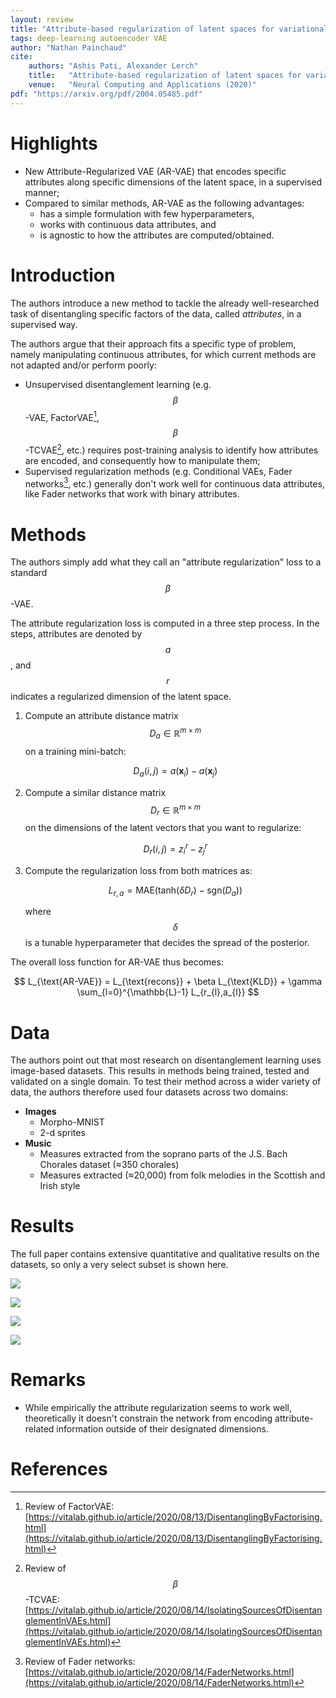 ```yaml
---
layout: review
title: "Attribute-based regularization of latent spaces for variational auto-encoders"
tags: deep-learning autoencoder VAE
author: "Nathan Painchaud"
cite:
    authors: "Ashis Pati, Alexander Lerch"
    title:   "Attribute-based regularization of latent spaces for variational auto-encoders"
    venue:   "Neural Computing and Applications (2020)"
pdf: "https://arxiv.org/pdf/2004.05485.pdf"
---
```



# Highlights
- New Attribute-Regularized VAE (AR-VAE) that encodes specific attributes along specific dimensions of the latent space,
in a supervised manner;
- Compared to similar methods, AR-VAE as the following advantages:
  - has a simple formulation with few hyperparameters,
  - works with continuous data attributes, and
  - is agnostic to how the attributes are computed/obtained.


# Introduction
The authors introduce a new method to tackle the already well-researched task of disentangling specific factors of the
data, called *attributes*, in a supervised way.

The authors argue that their approach fits a specific type of problem, namely manipulating continuous attributes, for
which current methods are not adapted and/or perform poorly:
- Unsupervised disentanglement learning (e.g. $$\beta$$-VAE, FactorVAE[^1], $$\beta$$-TCVAE[^2], etc.) requires
post-training analysis to identify how attributes are encoded, and consequently how to manipulate them;
- Supervised regularization methods (e.g. Conditional VAEs, Fader networks[^3], etc.) generally don't work well for
continuous data attributes, like Fader networks that work with binary attributes.


# Methods
The authors simply add what they call an "attribute regularization" loss to a standard $$\beta$$-VAE.

The attribute regularization loss is computed in a three step process. In the steps, attributes are denoted by $$a$$,
and $$r$$ indicates a regularized dimension of the latent space.
1. Compute an attribute distance matrix $$D_a \in \mathbb{R}^{m \times m}$$ on a training mini-batch:

   $$
   D_a (i,j) = a(\bm{x}_i) - a(\bm{x}_j)
   $$
2. Compute a similar distance matrix $$D_r \in \mathbb{R}^{m \times m}$$ on the dimensions of the latent vectors that
you want to regularize:

   $$
   D_r (i,j) = z_{i}^{r} - z_{j}^{r}
   $$
3. Compute the regularization loss from both matrices as:

   $$
   L_{r,a} = \text{MAE}(\text{tanh}(\delta D_r) - \text{sgn}(D_a))
   $$

   where $$\delta$$ is a tunable hyperparameter that decides the spread of the posterior.

The overall loss function for AR-VAE thus becomes:

$$
L_{\text{AR-VAE}} = L_{\text{recons}} + \beta L_{\text{KLD}} + \gamma \sum_{l=0}^{\mathbb{L}-1} L_{r_{l},a_{l}}
$$


# Data
The authors point out that most research on disentanglement learning uses image-based datasets. This results in methods
being trained, tested and validated on a single domain. To test their method across a wider variety of data, the authors
therefore used four datasets across two domains:
- **Images**
   - Morpho-MNIST
   - 2-d sprites
- **Music**
   - Measures extracted from the soprano parts of the J.S. Bach Chorales dataset (≈350 chorales)
   - Measures extracted (≈20,000) from folk melodies in the Scottish and Irish style


# Results
The full paper contains extensive quantitative and qualitative results on the datasets, so only a very select subset
is shown here.

![](/article/images/AttributeRegularizedVAE/figure3.jpg)

![](/article/images/AttributeRegularizedVAE/figure7.jpg)

![](/article/images/AttributeRegularizedVAE/figure10.jpg)

![](/article/images/AttributeRegularizedVAE/figure12.jpg)


# Remarks
- While empirically the attribute regularization seems to work well, theoretically it doesn't constrain the network from
encoding attribute-related information outside of their designated dimensions.


# References
[^1]: Review of FactorVAE: [https://vitalab.github.io/article/2020/08/13/DisentanglingByFactorising.html](https://vitalab.github.io/article/2020/08/13/DisentanglingByFactorising.html)
[^2]: Review of $$\beta$$-TCVAE: [https://vitalab.github.io/article/2020/08/14/IsolatingSourcesOfDisentanglementInVAEs.html](https://vitalab.github.io/article/2020/08/14/IsolatingSourcesOfDisentanglementInVAEs.html)
[^3]: Review of Fader networks: [https://vitalab.github.io/article/2020/08/14/FaderNetworks.html](https://vitalab.github.io/article/2020/08/14/FaderNetworks.html)
